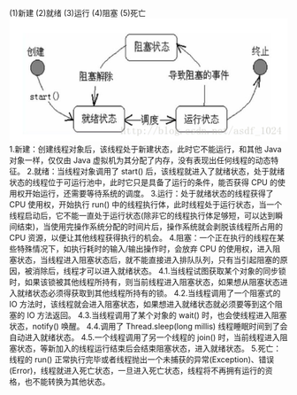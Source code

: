 (1)新建 (2)就绪 (3)运行 (4)阻塞 (5)死亡
![](images/thread-life-cycle.png)
1.新建：创建线程对象后，该线程处于新建状态，此时它不能运行，和其他 Java 对象一样，仅仅由 Java 虚拟机为其分配了内存，没有表现出任何线程的动态特征。
2.就绪：当线程对象调用了 start() 后，该线程就进入了就绪状态，处于就绪状态的线程位于可运行池中，此时它只是具备了运行的条件，能否获得 CPU 的使用权开始运行，还需要等待系统的调度。
3.运行：处于就绪状态的线程获得了 CPU 使用权，开始执行 run() 中的线程执行体，此时线程处于运行状态，当一个线程启动后，它不能一直处于运行状态(除非它的线程执行体足够短，可以达到瞬间结束)，当使用完操作系统分配的时间片后，操作系统就会剥脱该线程所占用的 CPU 资源，以便让其他线程获得执行的机会。
4.阻塞：一个正在执行的线程在某些特殊情况下，如执行耗时的输入/输出操作时，会放弃 CPU 的使用权，进入阻塞状态，当线程进入阻塞状态后，就不能直接进入排队队列，只有当引起阻塞的原因，被消除后，线程才可以进入就绪状态。
  4.1.当线程试图获取某个对象的同步锁时，如果该锁被其他线程所持有，则当前线程进入阻塞状态，如果想从阻塞状态进入就绪状态必须得获取到其他线程所持有的锁。
  4.2.当线程调用了一个阻塞式的 IO 方法时，该线程就会进入阻塞状态，如果想进入就绪状态就必须要等到这个阻塞的 IO 方法返回。
  4.3.当线程调用了某个对象的 wait() 时，也会使线程进入阻塞状态，notify() 唤醒。
  4.4.调用了 Thread.sleep(long millis) 线程睡眠时间到了会自动进入就绪状态。
  4.5.一个线程调用了另一个线程的 join() 时，当前线程进入阻塞状态，等新加入的线程运行结束后会结束阻塞状态，进入就绪状态。
5.死亡：线程的 run() 正常执行完毕或者线程抛出一个未捕获的异常(Exception)、错误(Error)，线程就进入死亡状态，一旦进入死亡状态，线程将不再拥有运行的资格，也不能转换为其他状态。
